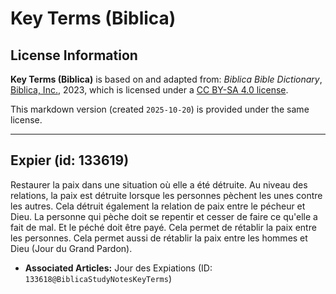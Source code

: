 # Key Terms (Biblica)

## License Information

**Key Terms (Biblica)** is based on and adapted from: _Biblica Bible Dictionary_, [Biblica, Inc.](https://www.biblica.com/), 2023, which is licensed under a [CC BY-SA 4.0 license](https://creativecommons.org/licenses/by-sa/4.0/legalcode.en).

This markdown version (created `2025-10-20`) is provided under the same license.



--------------------------------

## Expier (id: 133619)

Restaurer la paix dans une situation où elle a été détruite. Au niveau des relations, la paix est détruite lorsque les personnes pèchent les unes contre les autres. Cela détruit également la relation de paix entre le pécheur et Dieu. La personne qui pèche doit se repentir et cesser de faire ce qu'elle a fait de mal. Et le péché doit être payé. Cela permet de rétablir la paix entre les personnes. Cela permet aussi de rétablir la paix entre les hommes et Dieu (Jour du Grand Pardon).

* **Associated Articles:** Jour des Expiations (ID: `133618@BiblicaStudyNotesKeyTerms`)


